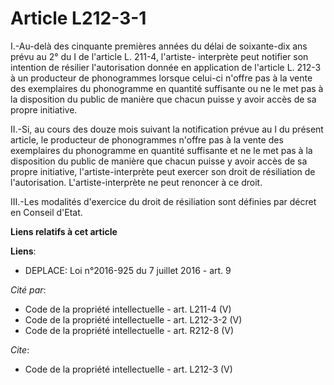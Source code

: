 # Article L212-3-1

I.-Au-delà des cinquante premières années du délai de soixante-dix ans prévu au 2° du I de l'article L. 211-4, l'artiste-
interprète peut notifier son intention de résilier l'autorisation donnée en application de l'article L. 212-3 à un producteur
de phonogrammes lorsque celui-ci n'offre pas à la vente des exemplaires du phonogramme en quantité suffisante ou ne le met
pas à la disposition du public de manière que chacun puisse y avoir accès de sa propre initiative. 

II.-Si, au cours des douze mois suivant la notification prévue au I du présent article, le producteur de phonogrammes n'offre
pas à la vente des exemplaires du phonogramme en quantité suffisante et ne le met pas à la disposition du public de manière
que chacun puisse y avoir accès de sa propre initiative, l'artiste-interprète peut exercer son droit de résiliation de
l'autorisation. L'artiste-interprète ne peut renoncer à ce droit. 

III.-Les modalités d'exercice du droit de résiliation sont définies par décret en Conseil d'Etat.

**Liens relatifs à cet article**

**Liens**:

  - DEPLACE: Loi n°2016-925 du 7 juillet 2016 - art. 9

_Cité par_:

  - Code de la propriété intellectuelle - art. L211-4 (V)
  - Code de la propriété intellectuelle - art. L212-3-2 (V)
  - Code de la propriété intellectuelle - art. R212-8 (V)

_Cite_:

  - Code de la propriété intellectuelle - art. L212-3 (V)
